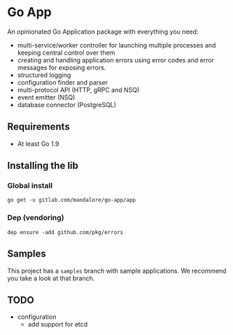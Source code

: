 # Go App

An opinionated Go Application package with everything you need:

- multi-service/worker controller for launching multiple processes and keeping central control over them
- creating and handling application errors using error codes and error messages for exposing errors.
- structured logging
- configuration finder and parser
- multi-protocol API (HTTP, gRPC and NSQ)
- event emitter (NSQ)
- database connector (PostgreSQL)

## Requirements

* At least Go 1.9

## Installing the lib

### Global install

```
go get -u gitlab.com/mandalore/go-app/app
```

### Dep (vendoring)

```
dep ensure -add github.com/pkg/errors
```

## Samples

This project has a `samples` branch with sample applications. We recommend you take a look at that branch.

## TODO

- configuration 
  - add support for etcd


